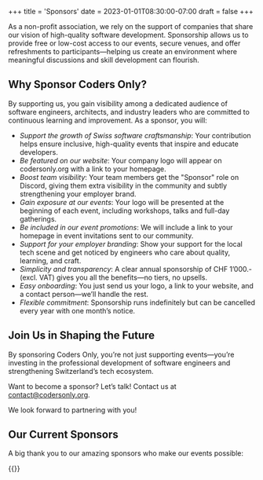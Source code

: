 +++
title = 'Sponsors'
date = 2023-01-01T08:30:00-07:00
draft = false
+++

As a non-profit association, we rely on the support of companies that share our
vision of high-quality software development. Sponsorship allows us to provide
free or low-cost access to our events, secure venues, and offer refreshments to
participants—helping us create an environment where meaningful discussions and
skill development can flourish.

## Why Sponsor Coders Only?

By supporting us, you gain visibility among a dedicated audience of software
engineers, architects, and industry leaders who are committed to continuous
learning and improvement. As a sponsor, you will:

- *Support the growth of Swiss software craftsmanship*: Your contribution helps ensure inclusive, high-quality events that inspire and educate developers.
- *Be featured on our website*: Your company logo will appear on codersonly.org with a link to your homepage.
- *Boost team visibility*: Your team members get the "Sponsor" role on Discord, giving them extra visibility in the community and subtly strengthening your employer brand.
- *Gain exposure at our events*: Your logo will be presented at the beginning of each event, including workshops, talks and full-day gatherings.
- *Be included in our event promotions*: We will include a link to your homepage in event invitations sent to our community.
- *Support for your employer branding*: Show your support for the local tech scene and get noticed by engineers who care about quality, learning, and craft.
- *Simplicity and transparency*: A clear annual sponsorship of CHF 1’000.- (excl. VAT) gives you all the benefits—no tiers, no upsells.
- *Easy onboarding*: You just send us your logo, a link to your website, and a contact person—we’ll handle the rest.
- *Flexible commitment*: Sponsorship runs indefinitely but can be cancelled every year with one month’s notice.

## Join Us in Shaping the Future

By sponsoring Coders Only, you’re not just supporting events—you’re investing
in the professional development of software engineers and strengthening
Switzerland’s tech ecosystem.

Want to become a sponsor? Let’s talk! Contact us at
[contact@codersonly.org](mailto:contact@codersonly.org).

We look forward to partnering with you!

## Our Current Sponsors

A big thank you to our amazing sponsors who make our events possible:

{{<sponsors>}}

